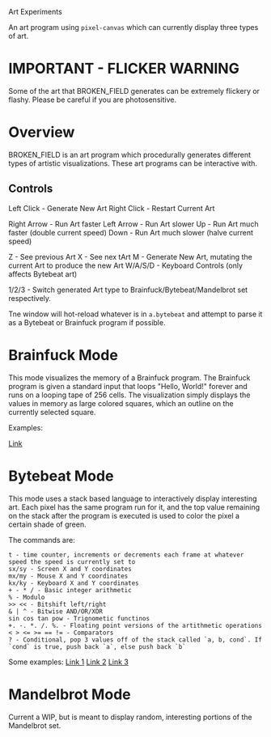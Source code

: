 Art Experiments

An art program using `pixel-canvas` which can currently display three types of art.

# IMPORTANT - FLICKER WARNING
Some of the art that BROKEN_FIELD generates can be extremely flickery or flashy. Please be careful if you are photosensitive.

# Overview

BROKEN_FIELD is an art program which procedurally generates different types of artistic visualizations. These art programs can be interactive with.

## Controls
Left Click - Generate New Art
Right Click - Restart Current Art

Right Arrow - Run Art faster
Left Arrow - Run Art slower
Up - Run Art much faster (double current speed)
Down - Run Art much slower (halve current speed)

Z - See previous Art
X - See nex tArt
M - Generate New Art, mutating the current Art to produce the new Art
W/A/S/D - Keyboard Controls (only affects Bytebeat art)

1/2/3 - Switch generated Art type to Brainfuck/Bytebeat/Mandelbrot set respectively.

Tne window will hot-reload whatever is in `a.bytebeat` and attempt to parse it as a Bytebeat or Brainfuck program if possible.

# Brainfuck Mode
This mode visualizes the memory of a Brainfuck program. The Brainfuck program is given a standard input that loops "Hello, World!" forever and runs on a looping tape of 256 cells. The visualization simply displays the values in memory as large colored squares, which an outline on the currently selected square.

Examples:

[Link](https://youtube.com/watch?v=K_weN-BL4G8)

# Bytebeat Mode
This mode uses a stack based language to interactively display interesting art. Each pixel has the same program run for it, and the top value remaining on the stack after the program is executed is used to color the pixel a certain shade of green.

The commands are:
```
t - time counter, increments or decrements each frame at whatever speed the speed is currently set to
sx/sy - Screen X and Y coordinates
mx/my - Mouse X and Y coordinates
kx/ky - Keyboard X and Y coordinates
+ - * / - Basic integer arithmetic
% - Modulo
>> << - Bitshift left/right
& | ^ - Bitwise AND/OR/XOR
sin cos tan pow - Trignometic functinos
+. -. *. /. %. - Floating point versions of the artithmetic operations
< > <= >= == != - Comparators
? - Conditional, pop 3 values off of the stack called `a, b, cond`. If `cond` is true, push back `a`, else push back `b`
```

Some examples:
[Link 1](https://www.youtube.com/watch?v=Q91BZyxkqSY)
[Link 2](https://youtube.com/watch?v=fMa5Ox0A05k)
[Link 3](https://youtube.com/watch?v=DsSI1pCNn7c)

# Mandelbrot Mode
Current a WIP, but is meant to display random, interesting portions of the Mandelbrot set.